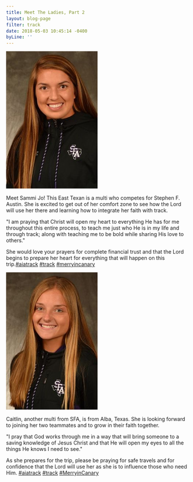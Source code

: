 ```yaml
---
title: Meet The Ladies, Part 2
layout: blog-page
filter: track
date: 2018-05-03 10:45:14 -0400
byLine: ''
---
```

![](/uploads/2018/05/03/Brashears.jpg)

Meet Sammi Jo! This East Texan is a multi who competes for Stephen F. Austin. She is excited to get out of her comfort zone to see how the Lord will use her there and learning how to integrate her faith with track.

"I am praying that Christ will open my heart to everything He has for me throughout this entire process, to teach me just who He is in my life and through track; along with teaching me to be bold while sharing His love to others."

She would love your prayers for complete financial trust and that the Lord begins to prepare her heart for everything that will happen on this trip.[#aiatrack](https://www.facebook.com/hashtag/aiatrack?source=feed_text) [#track](https://www.facebook.com/hashtag/track?source=feed_text) [#merryincanary](https://www.facebook.com/hashtag/merryincanary?source=feed_text)

![](/uploads/2018/05/03/Lennon.jpg)

Caitlin, another multi from SFA, is from Alba, Texas. She is looking forward to joining her two teammates and to grow in their faith together.

"I pray that God works through me in a way that will bring someone to a saving knowledge of Jesus Christ and that He will open my eyes to all the things He knows I need to see."

As she prepares for the trip, please be praying for safe travels and for confidence that the Lord will use her as she is to influence those who need Him. [#aiatrack](https://www.facebook.com/hashtag/aiatrack?source=feed_text) [#track](https://www.facebook.com/hashtag/track?source=feed_text) [#MerryinCanary](https://www.facebook.com/hashtag/merryincanary?source=feed_text)